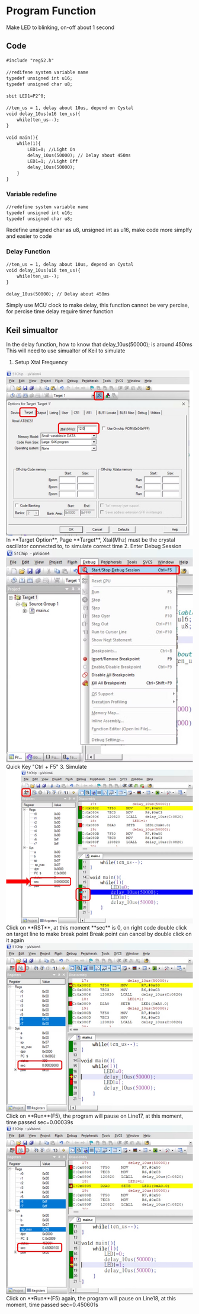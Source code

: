 # Program Function
Make LED to blinking, on-off about 1 second  
## Code
```
#include "reg52.h"

//redifene system variable name
typedef unsigned int u16;
typedef unsigned char u8;

sbit LED1=P2^0;

//ten_us = 1, delay about 10us, depend on Cystal
void delay_10us(u16 ten_us){
    while(ten_us--);
}

void main(){
    while(1){
        LED1=0; //Light On
        delay_10us(50000); // Delay about 450ms
        LED1=1; //Light Off
        delay_10us(50000);
    }
}
```
### Variable redefine
```
//redefine system variable name
typedef unsigned int u16;
typedef unsigned char u8;
```
Redefine unsigned char as u8, unsigned int as u16, make code more simplfy and easier to code  
### Delay Function
```
//ten_us = 1, delay about 10us, depend on Cystal
void delay_10us(u16 ten_us){
    while(ten_us--);
}

delay_10us(50000); // Delay about 450ms
```
Simply use MCU clock to make delay, this function cannot be very percise, for percise time delay require timer function  
## Keil simualtor
In the delay function, how to know that delay_10us(50000); is around 450ms  
This will need to use simualtor of Keil to simulate  
1. Setup Xtal Frequency
  <img src="./image/01.Xtal_set.jpg">  
  In **Target Option**, Page **Target**, Xtal(Mhz) must be the crystal oscillator connected to, to simulate correct time  
2. Enter Debug Session
  <img src="./image/02.Debug_Session.jpg">
  Quick Key "Ctrl + F5"  
3. Simulate  
  <img src="./image/03.Reset.jpg">  
  Click on **RST**, at this moment **sec** is 0, on right code double click on target line to make break point  
  Break point can cancel by double click on it again  
  <img src="./image/04.Run_pasue_on_pause_point.jpg">  
  Click on **Run**(F5), the program will pause on Line17, at this moment, time passed sec=0.00039s  
  <img src="./image/05.delay_time.jpg">  
  Click on **Run**(F5) again, the program will pause on Line18, at this moment, time passed sec=0.450601s
